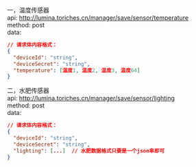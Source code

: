 一，温度传感器 \
api: http://lumina.toriches.cn/manager/save/sensor/temperature \
method: post\
data:
```json
// 请求体内容格式：
{
  "deviceId": "string",
  "deviceSecret": "string",
  "temperature": [温度1, 温度2, 温度3, 温度64]
}
```

二，水肥传感器 \
api: http://lumina.toriches.cn/manager/save/sensor/lighting \
method: post \
data:
```json
// 请求体内容格式：
{
  "deviceId": "string",
  "deviceSecret": "string",
  "lighting": [...]  // 水肥数据格式只要是一个json串即可
}
```
